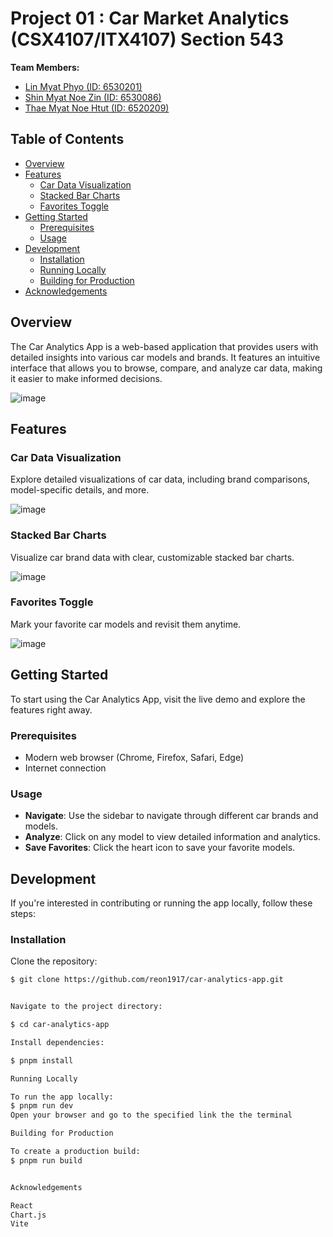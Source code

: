 # Project 01 : Car Market Analytics (CSX4107/ITX4107) Section 543

**Team Members:**  
- [Lin Myat Phyo (ID: 6530201)](#team-members)  
- [Shin Myat Noe Zin (ID: 6530086)](#team-members)  
- [Thae Myat Noe Htut (ID: 6520209)](#team-members)  

## Table of Contents

- [Overview](#overview)
- [Features](#features)
  - [Car Data Visualization](#car-data-visualization)
  - [Stacked Bar Charts](#stacked-bar-charts)
  - [Favorites Toggle](#favorites-toggle)
- [Getting Started](#getting-started)
  - [Prerequisites](#prerequisites)
  - [Usage](#usage)
- [Development](#development)
  - [Installation](#installation)
  - [Running Locally](#running-locally)
  - [Building for Production](#building-for-production)
- [Acknowledgements](#acknowledgements)

## Overview

The Car Analytics App is a web-based application that provides users with detailed insights into various car models and brands. It features an intuitive interface that allows you to browse, compare, and analyze car data, making it easier to make informed decisions.

![image](https://github.com/user-attachments/assets/32b93559-ba67-4202-b73e-341a9210e331)

## Features

### Car Data Visualization

Explore detailed visualizations of car data, including brand comparisons, model-specific details, and more.

![image](https://github.com/user-attachments/assets/bef92fc8-9895-4185-ba80-8934940091b7)

### Stacked Bar Charts

Visualize car brand data with clear, customizable stacked bar charts.

![image](https://github.com/user-attachments/assets/497a9c88-405d-40cf-adf4-4964db4a5e4a)

### Favorites Toggle

Mark your favorite car models and revisit them anytime.

![image](https://github.com/user-attachments/assets/f8958a60-b28e-4121-8a09-ffd8f127ff86)

## Getting Started

To start using the Car Analytics App, visit the live demo and explore the features right away.

### Prerequisites

- Modern web browser (Chrome, Firefox, Safari, Edge)
- Internet connection

### Usage

- **Navigate**: Use the sidebar to navigate through different car brands and models.
- **Analyze**: Click on any model to view detailed information and analytics.
- **Save Favorites**: Click the heart icon to save your favorite models.

## Development

If you're interested in contributing or running the app locally, follow these steps:

### Installation

Clone the repository:

```sh
$ git clone https://github.com/reon1917/car-analytics-app.git


Navigate to the project directory:

$ cd car-analytics-app

Install dependencies:

$ pnpm install

Running Locally

To run the app locally:
$ pnpm run dev
Open your browser and go to the specified link the the terminal

Building for Production

To create a production build:
$ pnpm run build


Acknowledgements

React
Chart.js
Vite


